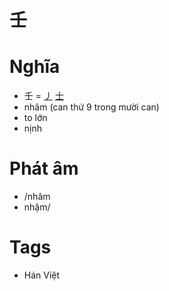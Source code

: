 # 壬

# Nghĩa
* 壬 = [丿](丿.md) [士](士.md)
* nhâm (can thứ 9 trong mười can)
* to lớn
* nịnh

# Phát âm
* /nhâm
*  nhậm/

# Tags
* Hán Việt

